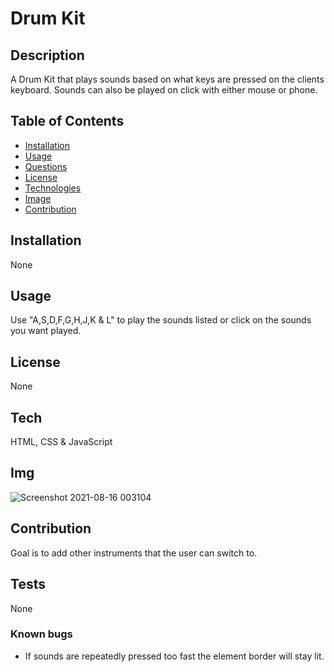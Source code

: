 
# Drum Kit

  
## Description
A Drum Kit that plays sounds based on what keys are pressed on the clients keyboard. Sounds can also be played on click with either mouse or phone.

## Table of Contents 
- [Installation](#installation)
- [Usage](#usage)
- [Questions](#questions)
- [License](#license)
- [Technologies](#tech)
- [Image](#img)
- [Contribution](#contribution)

## Installation
None

## Usage
Use "A,S,D,F,G,H,J,K & L" to play the sounds listed or click on the sounds you want played.

## License

 None

## Tech

HTML, CSS & JavaScript

## Img
![Screenshot 2021-08-16 003104](https://user-images.githubusercontent.com/34254871/129663440-e83024fb-e1f2-4e17-92f4-c4270ee04f18.png)

## Contribution
Goal is to add other instruments that the user can switch to.

## Tests
None

### Known bugs
* If sounds are repeatedly pressed too fast the element border will stay lit.
